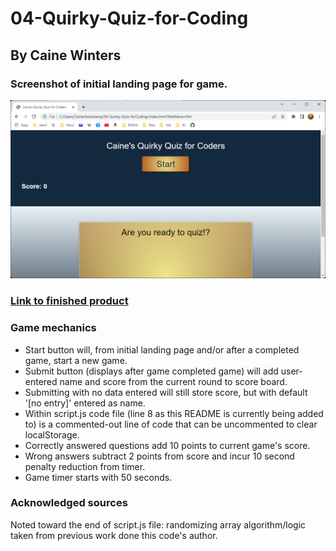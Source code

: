 # 04-Quirky-Quiz-for-Coding
## By Caine Winters


### Screenshot of initial landing page for game.
![Screenshot of initial landing page for game.](./assets/img/404.jpg)

### [Link to finished product](https://elcaine.github.io/XXXXXXXXXXXXXXXXXXXXXXXXXXXXXX/)

### Game mechanics
- Start button will, from initial landing page and/or after a completed game, start a new game.
- Submit button (displays after game completed game) will add user-entered name and score from the current round to score board.
- Submitting with no data entered will still store score, but with default '[no entry]' entered as name.
- Within script.js code file (line 8 as this README is currently being added to) is a commented-out line of code that can be uncommented to clear localStorage.
- Correctly answered questions add 10 points to current game's score.
- Wrong answers subtract 2 points from score and incur 10 second penalty reduction from timer.
- Game timer starts with 50 seconds.

### Acknowledged sources
Noted toward the end of script.js file:  randomizing array algorithm/logic taken from previous work done this code's author.